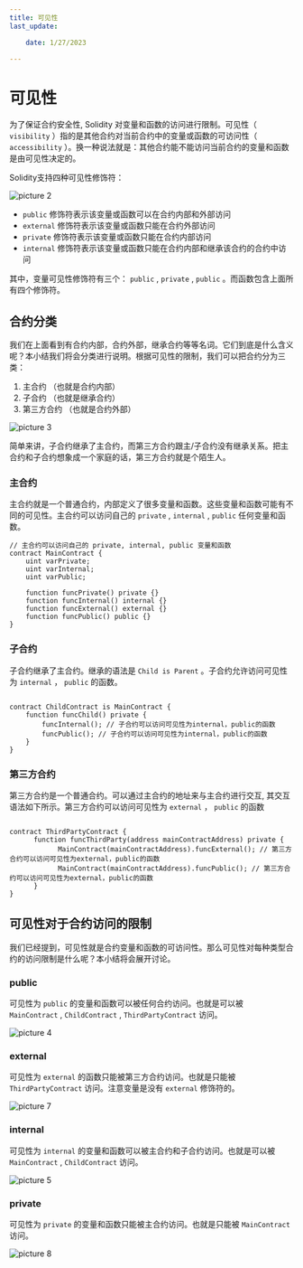 ```yaml
---
title: 可见性
last_update:

    date: 1/27/2023

---
```


# 可见性

为了保证合约安全性, Solidity 对变量和函数的访问进行限制。可见性（ `visibility` ）指的是其他合约对当前合约中的变量或函数的可访问性（ `accessibility` ）。换一种说法就是：其他合约能不能访问当前合约的变量和函数是由可见性决定的。

Solidity支持四种可见性修饰符：

![picture 2](assets/visibility/1674825674344.png)  

* `public` 修饰符表示该变量或函数可以在合约内部和外部访问
* `external` 修饰符表示该变量或函数只能在合约外部访问
* `private` 修饰符表示该变量或函数只能在合约内部访问
* `internal` 修饰符表示该变量或函数只能在合约内部和继承该合约的合约中访问

其中，变量可见性修饰符有三个： `public` , `private` , `public` 。而函数包含上面所有四个修饰符。

## 合约分类

我们在上面看到有合约内部，合约外部，继承合约等等名词。它们到底是什么含义呢？本小结我们将会分类进行说明。根据可见性的限制，我们可以把合约分为三类：

1. 主合约 （也就是合约内部）
2. 子合约 （也就是继承合约）
3. 第三方合约 （也就是合约外部）

![picture 3](assets/visibility/1674825791282.png)  


简单来讲，子合约继承了主合约，而第三方合约跟主/子合约没有继承关系。把主合约和子合约想象成一个家庭的话，第三方合约就是个陌生人。

### 主合约

主合约就是一个普通合约，内部定义了很多变量和函数。这些变量和函数可能有不同的可见性。主合约可以访问自己的 `private` , `internal` , `public` 任何变量和函数。

```solidity
// 主合约可以访问自己的 private, internal, public 变量和函数
contract MainContract {
    uint varPrivate;
    uint varInternal;
    uint varPublic;

    function funcPrivate() private {}
    function funcInternal() internal {}
    function funcExternal() external {}
    function funcPublic() public {}
}

```

### 子合约

子合约继承了主合约。继承的语法是 `Child is Parent` 。子合约允许访问可见性为 `internal` ， `public` 的函数。

```solidity

contract ChildContract is MainContract {
    function funcChild() private {
        funcInternal(); // 子合约可以访问可见性为internal，public的函数
        funcPublic(); // 子合约可以访问可见性为internal，public的函数
    }
}

```

### 第三方合约

第三方合约是一个普通合约。可以通过主合约的地址来与主合约进行交互, 其交互语法如下所示。第三方合约可以访问可见性为 `external` ， `public` 的函数

```solidity

contract ThirdPartyContract {
      function funcThirdParty(address mainContractAddress) private {
            MainContract(mainContractAddress).funcExternal(); // 第三方合约可以访问可见性为external，public的函数
            MainContract(mainContractAddress).funcPublic(); // 第三方合约可以访问可见性为external，public的函数
      }
}

```

## 可见性对于合约访问的限制

我们已经提到，可见性就是合约变量和函数的可访问性。那么可见性对每种类型合约的访问限制是什么呢？本小结将会展开讨论。

### public

可见性为 `public` 的变量和函数可以被任何合约访问。也就是可以被 `MainContract` , `ChildContract` , `ThirdPartyContract` 访问。

![picture 4](assets/visibility/1674825830199.png)  

### external

可见性为 `external` 的函数只能被第三方合约访问。也就是只能被 `ThirdPartyContract` 访问。注意变量是没有 `external` 修饰符的。

![picture 7](assets/visibility/1674825905583.png)  

### internal

可见性为 `internal` 的变量和函数可以被主合约和子合约访问。也就是可以被 `MainContract` , `ChildContract` 访问。

![picture 5](assets/visibility/1674825863125.png)  

### private

可见性为 `private` 的变量和函数只能被主合约访问。也就是只能被 `MainContract` 访问。

![picture 8](assets/visibility/1674825933657.png)  

